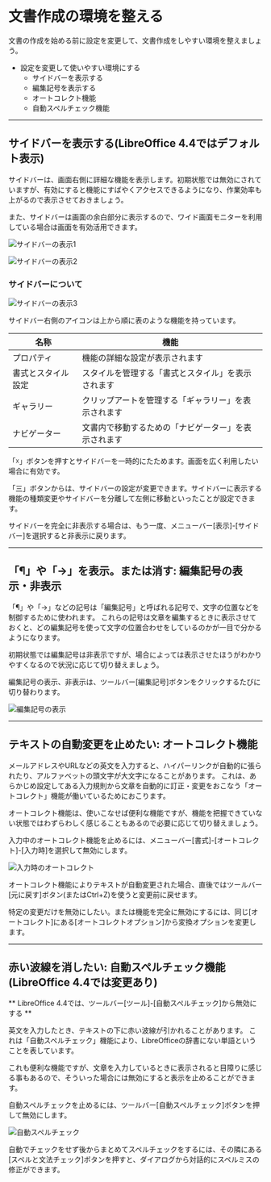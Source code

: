 # 文書作成の環境を整える

文書の作成を始める前に設定を変更して、文書作成をしやすい環境を整えましょう。

- 設定を変更して使いやすい環境にする
  - サイドバーを表示する
  - 編集記号を表示する
  - オートコレクト機能
  - 自動スペルチェック機能

----

## サイドバーを表示する(LibreOffice 4.4ではデフォルト表示)

サイドバーは、画面右側に詳細な機能を表示します。初期状態では無効にされていますが、有効にすると機能にすばやくアクセスできるようになり、作業効率も上がるので表示させておきましょう。

また、サイドバーは画面の余白部分に表示するので、ワイド画面モニターを利用している場合は画面を有効活用できます。

![サイドバーの表示1](../files/writer-sidebar1.png)

![サイドバーの表示2](../files/writer-sidebar2.png)

### サイドバーについて

![サイドバーの表示3](../files/writer-sidebar3.png)

サイドバー右側のアイコンは上から順に表のような機能を持っています。

| 名称             | 機能                                              |
|------------------|---------------------------------------------------|
|プロパティ         | 機能の詳細な設定が表示されます                      |
|書式とスタイル設定 | スタイルを管理する「書式とスタイル」を表示されます   |
|ギャラリー         | クリップアートを管理する「ギャラリー」を表示されます |
|ナビゲーター       | 文書内で移動するための「ナビゲーター」を表示されます |

「☓」ボタンを押すとサイドバーを一時的にたためます。画面を広く利用したい場合に有効です。

「三」ボタンからは、サイドバーの設定が変更できます。サイドバーに表示する機能の種類変更やサイドバーを分離して左側に移動といったことが設定できます。

サイドバーを完全に非表示する場合は、もう一度、メニューバー[表示]-[サイドバー]を選択すると非表示に戻ります。

----

## 「¶」や「→」を表示。または消す: 編集記号の表示・非表示

「¶」や「→」などの記号は「編集記号」と呼ばれる記号で、文字の位置などを制御するために使われます。
これらの記号は文章を編集するときに表示させておくと、どの編集記号を使って文字の位置合わせをしているのかが一目で分かるようになります。

初期状態では編集記号は非表示ですが、場合によっては表示させたほうがわかりやすくなるので状況に応じて切り替えましょう。

編集記号の表示、非表示は、ツールバー[編集記号]ボタンをクリックするたびに切り替わります。

![編集記号の表示](../files/writer-nonprinting_char.png)

----

## テキストの自動変更を止めたい: オートコレクト機能

メールアドレスやURLなどの英文を入力すると、ハイパーリンクが自動的に張られたり、アルファベットの頭文字が大文字になることがあります。
これは、あらかじめ設定してある入力規則から文章を自動的に訂正・変更をおこなう「オートコレクト」機能が働いているためにおこります。

オートコレクト機能は、使いこなせば便利な機能ですが、機能を把握できていない状態ではわずらわしく感じることもあるので必要に応じて切り替えましょう。

入力中のオートコレクト機能を止めるには、メニューバー[書式]-[オートコレクト]-[入力時]を選択して無効にします。

![入力時のオートコレクト](../files/writer-autocollect.png)

オートコレクト機能によりテキストが自動変更された場合、直後ではツールバー[元に戻す]ボタン(またはCtrl+Z)を使うと変更前に戻せます。

特定の変更だけを無効にしたい。または機能を完全に無効にするには、同じ[オートコレクト]にある[オートコレクトオプション]から変換オプションを変更します。

----

## 赤い波線を消したい: 自動スペルチェック機能(LibreOffice 4.4では変更あり)

** LibreOffice 4.4では、ツールバー[ツール]-[自動スペルチェック]から無効にする **

英文を入力したとき、テキストの下に赤い波線が引かれることがあります。
これは「自動スペルチェック」機能により、LibreOfficeの辞書にない単語ということを表しています。

これも便利な機能ですが、文章を入力しているときに表示されると目障りに感じる事もあるので、そういった場合には無効にすると表示を止めることができます。

自動スペルチェックを止めるには、ツールバー[自動スペルチェック]ボタンを押して無効にします。

![自動スペルチェック](../files/writer-spellcheck.png)

自動でチェックをせず後からまとめてスペルチェックをするには、その隣にある[スペルと文法チェック]ボタンを押すと、ダイアログから対話的にスペルミスの修正ができます。
